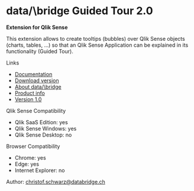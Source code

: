 # data/\bridge Guided Tour 2.0

**Extension for Qlik Sense**

This extension allows to create tooltips (bubbles) over Qlik Sense objects (charts, tables, ...) so
that an Qlik Sense Application can be explained in its functionality (Guided Tour).

Links

- [Documentation](./doc/readme.md)
- [Download version](https://github.com/ChristofSchwarz/db-ext-guidedtour-2/releases)
- [About data/\bridge](https://www.databride.ch)
- [Product info](https://insight.databridge.ch/items/guided-tour-extension)
- [Version 1.0](https://github.com/ChristofSchwarz/db_ext_guidedtour)

Qlik Sense Compatibility

- Qlik SaaS Edition: yes
- Qlik Sense Windows: yes
- Qlik Sense Desktop: no

Browser Compatibility

- Chrome: yes
- Edge: yes
- Internet Explorer: no

Author: christof.schwarz@databridge.ch
